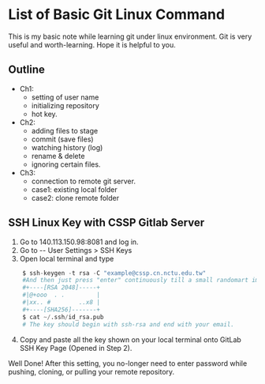 # List of Basic Git Linux Command
This is my basic note while learning git under linux environment. Git is very useful and worth-learning. Hope it is helpful to you.

## Outline
 - Ch1: 
	 - setting of user name
	 - initializing repository
	 - hot key.
 - Ch2: 
	 - adding files to stage
	 - commit (save files)
	 - watching history (log) 
	 - rename & delete
	 - ignoring certain files.
 - Ch3: 
	 - connection to remote git server.
	 - case1: existing local folder
	 - case2: clone remote folder


## SSH Linux Key with CSSP Gitlab Server

 1.  Go to 140.113.150.98:8081 and log in.
 2.  Go to  -- User Settings > SSH Keys
 3.  Open local terminal and type
```python
	$ ssh-keygen -t rsa -C "example@cssp.cn.nctu.edu.tw"
	#And then just press "enter" continuously till a small randomart image appears.
	#+----[RSA 2048]-----+
	#|@+ooo  . .         |
	#|xx.. #        ..x8 |
	#+----[SHA256]-------+
	$ cat ~/.ssh/id_rsa.pub
	# The key should begin with ssh-rsa and end with your email.
```
 4. Copy and paste all the key shown on your local terminal onto GitLab SSH Key Page (Opened in Step 2).
 
Well Done! After this setting, you no-longer need to enter password while pushing, cloning, or pulling your remote repository.
